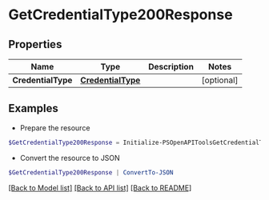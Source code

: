 # GetCredentialType200Response
## Properties

Name | Type | Description | Notes
------------ | ------------- | ------------- | -------------
**CredentialType** | [**CredentialType**](CredentialType.md) |  | [optional] 

## Examples

- Prepare the resource
```powershell
$GetCredentialType200Response = Initialize-PSOpenAPIToolsGetCredentialType200Response  -CredentialType null
```

- Convert the resource to JSON
```powershell
$GetCredentialType200Response | ConvertTo-JSON
```

[[Back to Model list]](../README.md#documentation-for-models) [[Back to API list]](../README.md#documentation-for-api-endpoints) [[Back to README]](../README.md)

